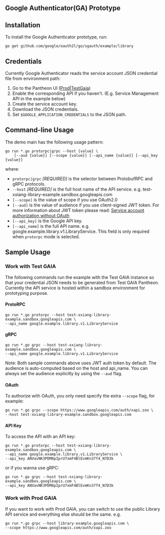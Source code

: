 Google Authenticator(GA) Prototype
-------
## Installation

To install the Google Authenticator prototype, run:
```
go get github.com/google/oauth2l/go/sgauth/example/library
```
## Credentials
Currently Google Authenticator reads the service account JSON credential file from environment path:
1) Go to the Pantheon UI ([Prod](https://pantheon.corp.google.com/)|[TestGaia](https://pantheon-testgaia.corp.google.com))
2) Enable the corresponding API if you haven't. (E.g. Service Management API in the example below)
2) Create the service account key.
2) Download the JSON credentials.
3) Set `$GOOGLE_APPLICATION_CREDENTIALS` to the JSON path.

## Command-line Usage
The demo main has the following usage pattern:
```
go run *.go protorpc|grpc --host {value} \
    [--aud {value}] [--scope {value}] [--api_name {value}] [--api_key {value}]
```
where:

- `protorpc|grpc` *[REQUIRED]* is the selector between ProtobufRPC and gRPC protocols.
- `--host` *[REQUIRED]* is the full host name of the API service. e.g. test-xxiang-library-example.sandbox.googleapis.com  
- `[--scope]` is the value of scope if you use OAuth2.0
- `[--aud]` is the value of audience if you use client-signed JWT token.
For more information about JWT token please read: [Service account authorization without OAuth](https://developers.google.com/identity/protocols/OAuth2ServiceAccount)
- `[--api_key]` is the Google API key.
- `[--api_name]` is the full API name. e.g. google.example.library.v1.LibraryService. This field is only required when `protorpc` mode is selected.

## Sample Usage

### Work with Test GAIA

The following commands run the example with the Test GAIA instance so that your credential JSON needs to be generated from Test GAIA Pantheon. Currently the API service is hosted within a sandbox environment for prototyping purpose.

#### ProtoRPC
```
go run *.go protorpc --host test-xxiang-library-example.sandbox.googleapis.com \
--api_name google.example.library.v1.LibraryService
```
#### gRPC
```
go run *.go grpc --host test-xxiang-library-example.sandbox.googleapis.com \
--api_name google.example.library.v1.LibraryService 
```

Note: Both sample commands above uses JWT auth token by default. The audience is auto-computed based on the host and api_name.
You can always set the audience explicitly by using the `--aud` flag.

#### OAuth
To authorize with OAuth, you only need specify the extra `--scope` flag, for example:
```
go run *.go grpc --scope https://www.googleapis.com/auth/xapi.zoo \
--host test-xxiang-library-example.sandbox.googleapis.com
```

#### API Key

To access the API with an API key:
```
go run *.go protorpc --host test-xxiang-library-example.sandbox.googleapis.com \
--api_name google.example.library.v1.LibraryService \
--api_key ANVavNK3PDM8pIprU7xmF4BlEvmKn37f4_N7D3k
```
or if you wanna use gRPC:
```
go run *.go grpc --host test-xxiang-library-example.sandbox.googleapis.com \
--api_key ANVavNK3PDM8pIprU7xmF4BlEvmKn37f4_N7D3k
```

### Work with Prod GAIA

If you want to work with Prod GAIA, you can switch to use the public Library API service and everything else should be the same. e.g.
```
go run *.go grpc --host library-example.googleapis.com \
--scope https://www.googleapis.com/auth/xapi.zoo
```
